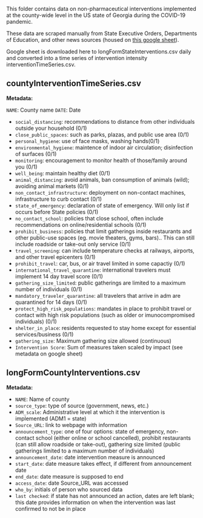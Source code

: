 This folder contains data on non-pharmaceutical interventions implemented at the county-wide level in the US state of Georgia during the COVID-19 pandemic.

These data are scraped manually from State Executive Orders, Departments of Education, and other news sources (housed on [this google sheet](https://docs.google.com/spreadsheets/d/1UZMWpbebhI3HS2BwzK0PCUxAbypYnM9oA9t9jP6zNXE/edit#gid=1772124213)).



Google sheet is downloaded here to longFormStateInterventions.csv daily and converted into a time series of intervention intensity interventionTimeSeries.csv.

## countyInterventionTimeSeries.csv
<b>Metadata:</b> 



`NAME`: County name
`DATE`: Date
 - `social_distancing`:	recommendations to distance from other individuals outside your household (0/1)
- `close_public_spaces`:	such as parks, plazas, and public use area (0/1)
- `personal_hygiene`:	use of face masks, washing hands(0/1)
- `environmental_hygiene`:	maintence of indoor air circulation; disinfection of surfaces (0/1)
- `monitoring`:	encouragement to monitor health of those/family around you (0/1)
- `well_being`:	maintain healthy diet (0/1)
- `animal_distancing`:	avoid animals, ban consumption of animals (wild); avoiding animal markets (0/1)
- `non_contact_infrastructure`:	deployment on non-contact machines, infrastructure to curb contact (0/1)
- `state_of_emergency`:	declaration of state of emergency. Will only list if occurs before State policies (0/1)
- `no_contact_school`:	policies that close school, often include recommendations on online/residential schools (0/1)
- `prohibit_business`:	policies that limit gatherings inside restaurants and other public-use spaces (eg. movie theaters, gyms, bars).. This can still include roadside or take-out only service (0/1)
- `travel_screening`:	can include temperature checks at railways, airports, and other travel epicenters (0/1)
- `prohibit_travel`:	car, bus, or air travel limited in some capactiy (0/1)
- `international_travel_quarantine`:	international travelers must implement 14 day travel score (0/1)
- `gathering_size_limited`:	public gatherings are limited to a maximum number of individuals (0/1)
- `mandatory_traveler_quarantine`:	all travelers that arrive in adm are quarantined for 14 days (0/1)
- `protect_high_risk_populations`:	mandates in place to prohibit travel or contact with high risk populations (such as older or imunocompromised individuals) (0/1)
- `shelter_in_place`:	residents requested to stay home except for essential services/business (0/1)
- `gathering_size`: Maximum gathering size allowed (continuous) 
- `Intervention Score`: Sum of measures taken scaled by impact (see metadata on google sheet)

 ## longFormCountyInterventions.csv  
 <b>Metadata:</b>
- `NAME`: Name of county
- `source_type`: type of source (government, news, etc.)
- `ADM_scale`: Administrative level at which it the intervention is implemented (ADM1 = state)
- `Source_URL`: link to webpage with information
- `announcement_type`: one of four options: state of emergency, non-contact school (either online or school cancelled), prohibit restaurants (can still allow roadside or take-out), gathering size limited (public gatherings limited to a maximum number of individuals)
- `announcement_date`: date intervention measure is announced
- `start_date`: date measure takes effect, if different from announcement date
- `end_date`: date measure is supposed to end
- `access_date`: date Source_URL was accessed
- `who_by`: initials of person who sourced data
- `last checked`: if state has not announced an action, dates are left blank; this date provides information on when the intervention was last confirmed to not be in place

